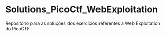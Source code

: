 # Solutions_PicoCtf_WebExploitation
Repositório para as soluções dos exercícios referentes a Web Exploitation do PicoCTF

